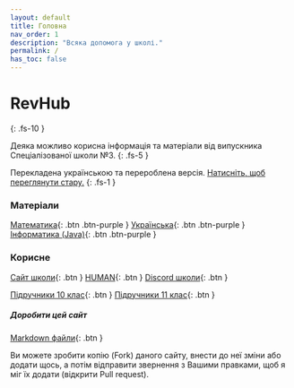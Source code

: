 ```yaml
---
layout: default
title: Головна
nav_order: 1
description: "Всяка допомога у школі."
permalink: /
has_toc: false
---
```


# RevHub
{: .fs-10 }

Деяка можливо корисна інформація та матеріали від випускника Спеціалізованої школи №3.
{: .fs-5 }

Перекладена українською та перероблена версія. [Натисніть, щоб переглянути стару.](legacy)
{: .fs-1 }

### Матеріали

[Математика](math){: .btn .btn-purple }
[Українська](ukr){: .btn .btn-purple }
[Інформатика (Java)](CS/index){: .btn .btn-purple }

### Корисне

[Сайт школи](https://school3.kyiv.ua/){: .btn }
[HUMAN](https://lms.human.ua/app/home/){: .btn }
[Discord школи](https://discord.com/invite/kGnEk5U){: .btn }

[Підручники 10 клас](https://lib.imzo.gov.ua/yelektronn-vers-pdruchnikv/10-klas/){: .btn }
[Підручники 11 клас](https://lib.imzo.gov.ua/yelektronn-vers-pdruchnikv/11-klas/){: .btn }

##### Доробити цей сайт

[Markdown файли](https://github.com/yaBobJonez/Homework/tree/python/docs){: .btn }

Ви можете зробити копію (Fork) даного сайту, внести до неї зміни або додати щось, а потім відправити звернення з
Вашими правками, щоб я міг їх додати (відкрити Pull request).

